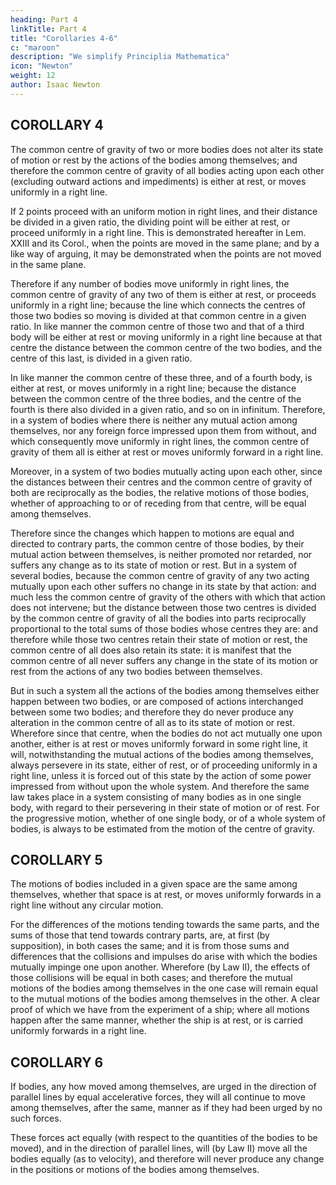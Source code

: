 ```yaml
---
heading: Part 4
linkTitle: Part 4
title: "Corollaries 4-6"
c: "maroon"
description: "We simplify Principlia Mathematica"
icon: "Newton"
weight: 12
author: Isaac Newton
---
```



## COROLLARY 4

The common centre of gravity of two or more bodies does not alter its state of motion or rest by the actions of the bodies among themselves; and therefore the common centre of gravity of all bodies acting upon each other (excluding outward actions and impediments) is either at rest, or moves uniformly in a right line.

If 2 points proceed with an uniform motion in right lines, and their distance be divided in a given ratio, the dividing point will be either at rest, or proceed uniformly in a right line. This is demonstrated hereafter in Lem. XXIII and its Corol., when the points are moved in the same plane; and by a like way of arguing, it may be demonstrated when the points are not moved in the same plane.

Therefore if any number of bodies move uniformly in right lines, the common centre of gravity of any two of them is either at rest, or proceeds uniformly in a right line; because the line which connects the centres of those two bodies so moving is divided at that common centre in a given ratio. In like manner the common centre of those two and that of a third body will be either at rest or moving uniformly in a right line because at that centre the distance between the common centre of the two bodies, and the centre of this last, is divided in a given ratio. 

In like manner the common centre of these three, and of a fourth body, is either at rest, or moves uniformly in a right line; because the distance between the common centre of the three bodies, and the centre of the fourth is there also divided in a given ratio, and so on in infinitum. Therefore, in a system of bodies where there is neither any mutual action among themselves, nor any foreign force impressed upon them from without, and which consequently move uniformly in right lines, the common centre of gravity of them all is either at rest or moves uniformly forward in a right line.

Moreover, in a system of two bodies mutually acting upon each other, since the distances between their centres and the common centre of gravity of both are reciprocally as the bodies, the relative motions of those bodies, whether of approaching to or of receding from that centre, will be equal among themselves. 

Therefore since the changes which happen to motions are equal and directed to contrary parts, the common centre of those bodies, by their mutual action between themselves, is neither promoted nor retarded, nor suffers any change as to its state of motion or rest. But in a system of several bodies, because the common centre of gravity of any two acting mutually upon each other suffers no change in its state by that action: and much less the common centre of gravity of the others with which that action does not intervene; but the distance between those two centres is divided by the common centre of gravity of all the bodies into parts reciprocally proportional to the total sums of those bodies whose centres they are: and therefore while those two centres retain their state of motion or rest, the common centre of all does also retain its state: it is manifest that the common centre of all never suffers any change in the state of its motion or rest from the actions of any two bodies between themselves. 

But in such a system all the actions of the bodies among themselves either happen between two bodies, or are composed of actions interchanged between some two bodies; and therefore they do never produce any alteration in the common centre of all as to its state of motion or rest. Wherefore since that centre, when the bodies do not act mutually one upon another, either is at rest or moves uniformly forward in some right line, it will, notwithstanding the mutual actions of the bodies among themselves, always persevere in its state, either of rest, or of proceeding uniformly in a right line, unless it is forced out of this state by the action of some power impressed from without upon the whole system. And therefore the same law takes place in a system consisting of many bodies as in one single body, with regard to their persevering in their state of motion or of rest. For the progressive motion, whether of one single body, or of a whole system of bodies, is always to be estimated from the motion of the centre of gravity.


## COROLLARY 5

The motions of bodies included in a given space are the same among themselves, whether that space is at rest, or moves uniformly forwards in a right line without any circular motion.

For the differences of the motions tending towards the same parts, and the sums of those that tend towards contrary parts, are, at first (by supposition), in both cases the same; and it is from those sums and differences that the collisions and impulses do arise with which the bodies mutually impinge one upon another. Wherefore (by Law II), the effects of those collisions will be equal in both cases; and therefore the mutual motions of the bodies among themselves in the one case will remain equal to the mutual motions of the bodies among themselves in the other. A clear proof of which we have from the experiment of a ship; where all motions happen after the same manner, whether the ship is at rest, or is carried uniformly forwards in a right line.



## COROLLARY 6

If bodies, any how moved among themselves, are urged in the direction of parallel lines by equal accelerative forces, they will all continue to move among themselves, after the same, manner as if they had been urged by no such forces.


These forces act equally (with respect to the quantities of the bodies to be moved), and in the direction of parallel lines, will (by Law II) move all the bodies equally (as to velocity), and therefore will never produce any change in the positions or motions of the bodies among themselves.

